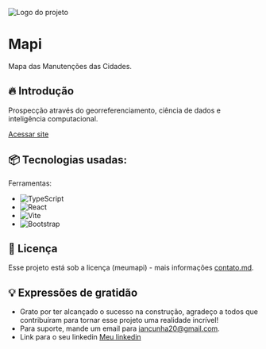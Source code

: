 ![Logo do projeto](https://meumapi.com/assets/logo-c6f1958e.svg)

# Mapi
Mapa das Manutenções das Cidades.

## 🔥 Introdução
Prospecção através do georreferenciamento, ciência de dados e inteligência computacional.

[Acessar site](https://meumapi.com/)

## 📦 Tecnologias usadas:

Ferramentas:
* ![TypeScript](https://img.shields.io/badge/typescript-%23007ACC.svg?style=for-the-badge&logo=typescript&logoColor=white)
* ![React](https://img.shields.io/badge/react-%2320232a.svg?style=for-the-badge&logo=react&logoColor=%2361DAFB)
* ![Vite](https://img.shields.io/badge/vite-%23646CFF.svg?style=for-the-badge&logo=vite&logoColor=white)
* ![Bootstrap](https://img.shields.io/badge/bootstrap-%238511FA.svg?style=for-the-badge&logo=bootstrap&logoColor=white)

## 📄 Licença

Esse projeto está sob a licença (meumapi) - mais informações [contato.md](https://www.instagram.com/meumapi/).

## 💡 Expressões de gratidão

* Grato por ter alcançado o sucesso na construção, agradeço a todos que contribuíram para tornar esse projeto uma realidade incrível!
* Para suporte, mande um email para iancunha20@gmail.com.
* Link para o seu linkedin [Meu linkedin](https://www.linkedin.com/in/iancunha/)
